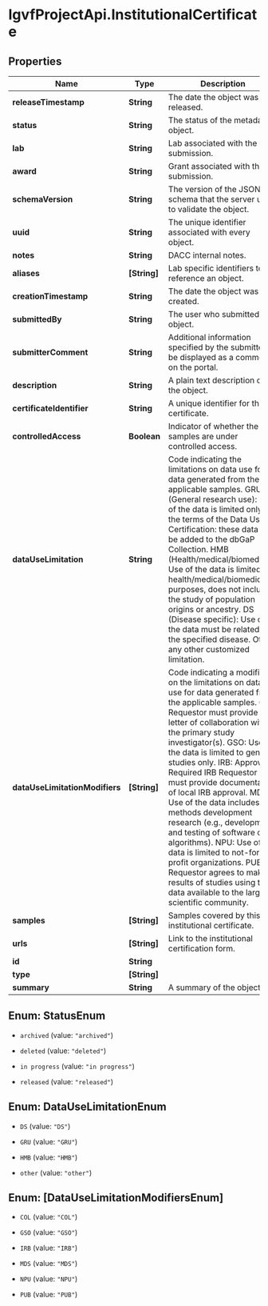 # IgvfProjectApi.InstitutionalCertificate

## Properties

Name | Type | Description | Notes
------------ | ------------- | ------------- | -------------
**releaseTimestamp** | **String** | The date the object was released. | [optional] 
**status** | **String** | The status of the metadata object. | [optional] 
**lab** | **String** | Lab associated with the submission. | [optional] 
**award** | **String** | Grant associated with the submission. | [optional] 
**schemaVersion** | **String** | The version of the JSON schema that the server uses to validate the object. | [optional] 
**uuid** | **String** | The unique identifier associated with every object. | [optional] 
**notes** | **String** | DACC internal notes. | [optional] 
**aliases** | **[String]** | Lab specific identifiers to reference an object. | [optional] 
**creationTimestamp** | **String** | The date the object was created. | [optional] 
**submittedBy** | **String** | The user who submitted the object. | [optional] 
**submitterComment** | **String** | Additional information specified by the submitter to be displayed as a comment on the portal. | [optional] 
**description** | **String** | A plain text description of the object. | [optional] 
**certificateIdentifier** | **String** | A unique identifier for the certificate. | [optional] 
**controlledAccess** | **Boolean** | Indicator of whether the samples are under controlled access. | [optional] 
**dataUseLimitation** | **String** | Code indicating the limitations on data use for data generated from the applicable samples. GRU (General research use): Use of the data is limited only by the terms of the Data Use Certification: these data will be added to the dbGaP Collection. HMB (Health/medical/biomedical): Use of the data is limited to health/medical/biomedical purposes, does not include the study of population origins or ancestry. DS (Disease specific): Use of the data must be related to the specified disease. Other: any other customized limitation. | [optional] 
**dataUseLimitationModifiers** | **[String]** | Code indicating a modifier on the limitations on data use for data generated from the applicable samples. COL: Requestor must provide a letter of collaboration with the primary study investigator(s). GSO: Use of the data is limited to genetic studies only. IRB: Approval Required IRB Requestor must provide documentation of local IRB approval. MDS: Use of the data includes methods development research (e.g., development and testing of software or algorithms). NPU: Use of the data is limited to not-for-profit organizations. PUB: Requestor agrees to make results of studies using the data available to the larger scientific community. | [optional] 
**samples** | **[String]** | Samples covered by this institutional certificate. | [optional] 
**urls** | **[String]** | Link to the institutional certification form. | [optional] 
**id** | **String** |  | [optional] 
**type** | **[String]** |  | [optional] 
**summary** | **String** | A summary of the object. | [optional] 



## Enum: StatusEnum


* `archived` (value: `"archived"`)

* `deleted` (value: `"deleted"`)

* `in progress` (value: `"in progress"`)

* `released` (value: `"released"`)





## Enum: DataUseLimitationEnum


* `DS` (value: `"DS"`)

* `GRU` (value: `"GRU"`)

* `HMB` (value: `"HMB"`)

* `other` (value: `"other"`)





## Enum: [DataUseLimitationModifiersEnum]


* `COL` (value: `"COL"`)

* `GSO` (value: `"GSO"`)

* `IRB` (value: `"IRB"`)

* `MDS` (value: `"MDS"`)

* `NPU` (value: `"NPU"`)

* `PUB` (value: `"PUB"`)




